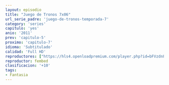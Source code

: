```yaml
---
layout: episodio
title: "Juego de Tronos 7x06"
url_serie_padre: 'juego-de-tronos-temporada-7'
category: 'series'
capitulo: 'yes'
anio: '2011'
prev: 'capitulo-5'
proximo: 'capitulo-7'
idioma: 'Subtitulado'
calidad: 'Full HD'
reproductores: ["https://hls4.openloadpremium.com/player.php?id=bFVzdnFtbTRVZFI2TjFYc0dKMkJ6amJTNVdnU25VRE1WSDViSERnQkJVV0dicXZSVXRrRHF2czRDL2Z5ZkFNL0cycG45ejVQU2wzRVp5UERFZk1UZ2c9PQ&sub=https://sub.cuevana2.io/vtt-sub/sub7/Game.Of.Thrones.S07E06.vtt"]
reproductor: fembed
clasificacion: '+10'
tags:
- Fantasia
---
```












